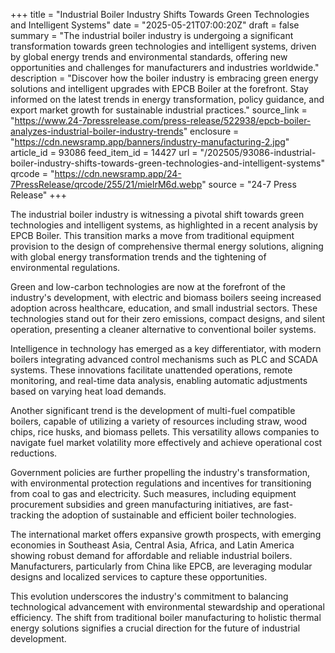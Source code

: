 +++
title = "Industrial Boiler Industry Shifts Towards Green Technologies and Intelligent Systems"
date = "2025-05-21T07:00:20Z"
draft = false
summary = "The industrial boiler industry is undergoing a significant transformation towards green technologies and intelligent systems, driven by global energy trends and environmental standards, offering new opportunities and challenges for manufacturers and industries worldwide."
description = "Discover how the boiler industry is embracing green energy solutions and intelligent upgrades with EPCB Boiler at the forefront. Stay informed on the latest trends in energy transformation, policy guidance, and export market growth for sustainable industrial practices."
source_link = "https://www.24-7pressrelease.com/press-release/522938/epcb-boiler-analyzes-industrial-boiler-industry-trends"
enclosure = "https://cdn.newsramp.app/banners/industry-manufacturing-2.jpg"
article_id = 93086
feed_item_id = 14427
url = "/202505/93086-industrial-boiler-industry-shifts-towards-green-technologies-and-intelligent-systems"
qrcode = "https://cdn.newsramp.app/24-7PressRelease/qrcode/255/21/mielrM6d.webp"
source = "24-7 Press Release"
+++

<p>The industrial boiler industry is witnessing a pivotal shift towards green technologies and intelligent systems, as highlighted in a recent analysis by EPCB Boiler. This transition marks a move from traditional equipment provision to the design of comprehensive thermal energy solutions, aligning with global energy transformation trends and the tightening of environmental regulations.</p><p>Green and low-carbon technologies are now at the forefront of the industry's development, with electric and biomass boilers seeing increased adoption across healthcare, education, and small industrial sectors. These technologies stand out for their zero emissions, compact designs, and silent operation, presenting a cleaner alternative to conventional boiler systems.</p><p>Intelligence in technology has emerged as a key differentiator, with modern boilers integrating advanced control mechanisms such as PLC and SCADA systems. These innovations facilitate unattended operations, remote monitoring, and real-time data analysis, enabling automatic adjustments based on varying heat load demands.</p><p>Another significant trend is the development of multi-fuel compatible boilers, capable of utilizing a variety of resources including straw, wood chips, rice husks, and biomass pellets. This versatility allows companies to navigate fuel market volatility more effectively and achieve operational cost reductions.</p><p>Government policies are further propelling the industry's transformation, with environmental protection regulations and incentives for transitioning from coal to gas and electricity. Such measures, including equipment procurement subsidies and green manufacturing initiatives, are fast-tracking the adoption of sustainable and efficient boiler technologies.</p><p>The international market offers expansive growth prospects, with emerging economies in Southeast Asia, Central Asia, Africa, and Latin America showing robust demand for affordable and reliable industrial boilers. Manufacturers, particularly from China like EPCB, are leveraging modular designs and localized services to capture these opportunities.</p><p>This evolution underscores the industry's commitment to balancing technological advancement with environmental stewardship and operational efficiency. The shift from traditional boiler manufacturing to holistic thermal energy solutions signifies a crucial direction for the future of industrial development.</p>